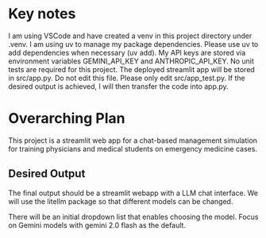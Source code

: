 # Key notes
I am using VSCode and have created a venv in this project directory under .venv.
I am using uv to manage my package dependencies. Please use uv to add dependencies when necessary (uv add).
My API keys are stored via environment variables GEMINI_API_KEY and ANTHROPIC_API_KEY.
No unit tests are required for this project.
The deployed streamlit app will be stored in src/app.py. Do not edit this file. Please only edit src/app_test.py. If the desired output is achieved, I will then transfer the code into app.py.

# Overarching Plan
This project is a streamlit web app for a chat-based management simulation for training physicians and medical students on emergency medicine cases. 

## Desired Output
The final output should be a streamlit webapp with a LLM chat interface. We will use the litellm package so that different models can be changed.

There will be an initial dropdown list that enables choosing the model. Focus on Gemini models with gemini 2.0 flash as the default.

